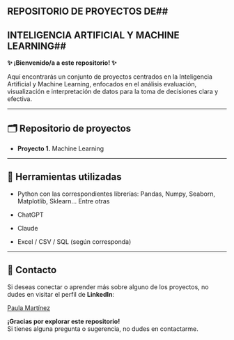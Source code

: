 ## **REPOSITORIO DE PROYECTOS DE**##<BR>
## **INTELIGENCIA ARTIFICIAL Y MACHINE LEARNING**##

**✨ ¡Bienvenido/a a este repositorio! ✨**

Aquí encontrarás un conjunto de proyectos centrados en la Inteligencia Artificial y Machine Learning, enfocados en el análisis evaluación, visualización e interpretación de datos para la toma de decisiones clara y efectiva.

---

## 🗂️ Repositorio de proyectos

- **Proyecto 1.** Machine Learning

---

## 🧰 Herramientas utilizadas

- Python con las correspondientes librerías: Pandas, Numpy, Seaborn, Matplotlib, Sklearn... Entre otras

- ChatGPT

- Claude

- Excel / CSV / SQL (según corresponda)

---

## 📱 **Contacto**

Si deseas conectar o aprender más sobre alguno de los proyectos, no dudes en visitar el perfil de **LinkedIn**: 

[Paula Martínez](https://www.linkedin.com/in/paulamartinezcantero/)  


**¡Gracias por explorar este repositorio!**  
Si tienes alguna pregunta o sugerencia, no dudes en contactarme.
